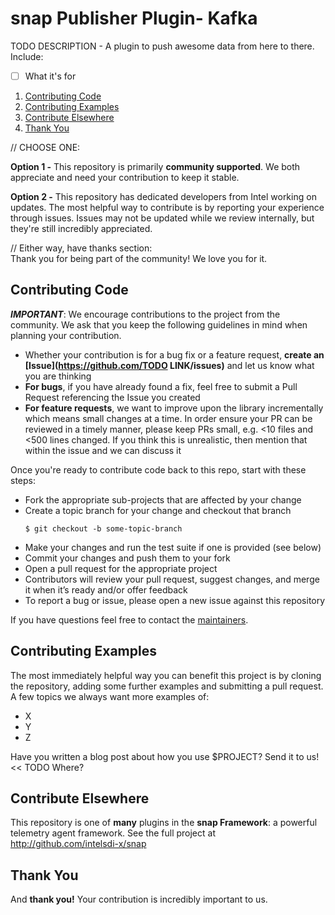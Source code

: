 # snap Publisher Plugin- Kafka<sub><sup>

TODO DESCRIPTION - A plugin to push awesome data from here to there. Include:

- [ ] What it's for

1. [Contributing Code](#contributing-code)
2. [Contributing Examples](#contributing-examples)
3. [Contribute Elsewhere](#contribute-elsewhere)
4. [Thank You](#thank-you)

// CHOOSE ONE:

**Option 1 -**
This repository is primarily **community supported**. We both appreciate and need your contribution to keep it stable.

**Option 2 -**
This repository has dedicated developers from Intel working on updates. The most helpful way to contribute is by reporting your experience through issues. Issues may not be updated while we review internally, but they're still incredibly appreciated.

// Either way, have thanks section:  
Thank you for being part of the community! We love you for it.

## Contributing Code
**_IMPORTANT_**: We encourage contributions to the project from the community. We ask that you keep the following guidelines in mind when planning your contribution.

* Whether your contribution is for a bug fix or a feature request, **create an [Issue](https://github.com/TODO LINK/issues)** and let us know what you are thinking
* **For bugs**, if you have already found a fix, feel free to submit a Pull Request referencing the Issue you created
* **For feature requests**, we want to improve upon the library incrementally which means small changes at a time. In order ensure your PR can be reviewed in a timely manner, please keep PRs small, e.g. <10 files and <500 lines changed. If you think this is unrealistic, then mention that within the issue and we can discuss it

Once you're ready to contribute code back to this repo, start with these steps:

* Fork the appropriate sub-projects that are affected by your change
* Create a topic branch for your change and checkout that branch  
     ```
     $ git checkout -b some-topic-branch
     ```
* Make your changes and run the test suite if one is provided (see below)
* Commit your changes and push them to your fork
* Open a pull request for the appropriate project
* Contributors will review your pull request, suggest changes, and merge it when it’s ready and/or offer feedback
* To report a bug or issue, please open a new issue against this repository

If you have questions feel free to contact the [maintainers](README.md#maintainers).

## Contributing Examples
The most immediately helpful way you can benefit this project is by cloning the repository, adding some further examples and submitting a pull request. A few topics we always want more examples of:

* X
* Y
* Z

Have you written a blog post about how you use $PROJECT? Send it to us! << TODO Where?


## Contribute Elsewhere
This repository is one of **many** plugins in the **snap Framework**: a powerful telemetry agent framework. See the full project at http://github.com/intelsdi-x/snap

## Thank You
And **thank you!** Your contribution is incredibly important to us.

